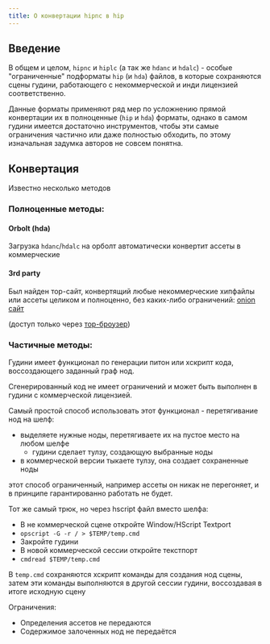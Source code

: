```yaml
---
title: О конвертации hipnc в hip
---
```


## Введение

В общем и целом, `hipnc` и `hiplc` (а так же `hdanc` и `hdalc`) - особые "ограниченные" подформаты `hip` (и `hda`) файлов, в которые
сохраняются сцены гудини, работающего с некоммерческой и инди лицензией соответственно.

Данные форматы применяют ряд мер по усложнению прямой конвертации их в полноценные (`hip` и `hda`) форматы, однако
в самом гудини имеется достаточно инструментов, чтобы эти самые ограничения частично или даже полностью обходить, по этому изначальная задумка
авторов не совсем понятна.

## Конвертация

Известно несколько методов

### Полноценные методы:

#### Orbolt (hda)

Загрузка `hdanc`/`hdalc` на орболт автоматически конвертит ассеты в коммерческие

#### 3rd party

Был найден тор-сайт, конвертящий любые некоммерческие хипфайлы или ассеты целиком и полноценно, без каких-либо ограничений:
[onion сайт](http://2hip2nc744lqw3u63oynxnnex6x75oiqfe7ls5om3s6mcmyiuadj4qad.onion/)

(доступ только через [тор-броузер](https://www.torproject.org/ru/download/))

### Частичные методы:

Гудини имеет функционал по генерации питон или хскрипт кода, воссоздающего заданный граф нод.

Сгенерированный код не имеет ограничений и может быть выполнен в гудини с коммерческой лицензией.

Самый простой способ использовать этот функционал - перетягивание нод на шелф:
* выделяете нужные ноды, перетягиваете их на пустое место на любом шелфе
  * гудини сделает тулзу, создающую выбранные ноды
* в коммерческой версии тыкаете тулзу, она создает сохраненные ноды

этот способ ограниченный, например ассеты он никак не перегоняет, и в принципе гарантированно работать не будет.

Тот же самый трюк, но через hscript файл вместо шелфа:
* В не коммерческой сцене откройте Window/HScript Textport
* `opscript -G -r / > $TEMP/temp.cmd`
* Закройте гудини
* В новой коммерческой сессии откройте текстпорт
* `cmdread $TEMP/temp.cmd`

В `temp.cmd` сохраняются хскрипт команды для создания нод сцены, затем эти команды выполняются в другой сессии гудини,
воссоздавая в итоге исходную сцену

Ограничения:
* Определения ассетов не передаются
* Содержимое залоченных нод не передаётся

